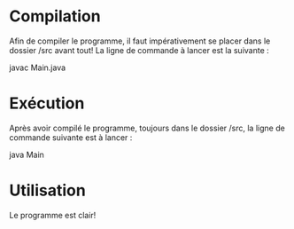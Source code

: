 # Compilation

Afin de compiler le programme, il faut impérativement se placer dans le dossier /src avant tout! La ligne de commande à lancer est la suivante :

javac Main.java

# Exécution

Après avoir compilé le programme, toujours dans le dossier /src, la ligne de commande suivante est à lancer :

java Main

# Utilisation

Le programme est clair!